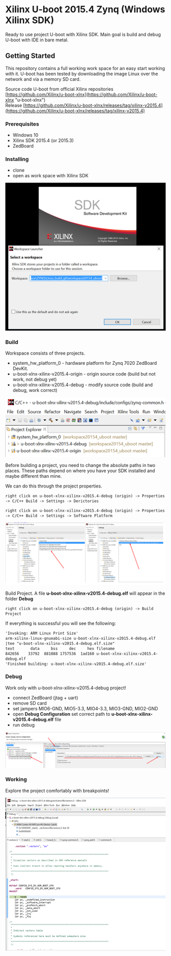 # Xilinx U-boot 2015.4 Zynq (Windows Xilinx SDK) 

Ready to use project U-boot with Xilinx SDK. Main goal is build and debug U-boot with IDE in bare metal. 

## Getting Started

This repository contains a full working work space for an easy start working with it. U-boot has been tested by downloading the image Linux  over the network and via a memory SD card. 

Source code U-boot from official Xilinx repositories [https://github.com/Xilinx/u-boot-xlnx](https://github.com/Xilinx/u-boot-xlnx "u-boot-xlnx")  
Release [https://github.com/Xilinx/u-boot-xlnx/releases/tag/xilinx-v2015.4](https://github.com/Xilinx/u-boot-xlnx/releases/tag/xilinx-v2015.4)

### Prerequisites

- Windows 10
- Xilinx SDK 2015.4 (or 2015.3)
- ZedBoard 

### Installing

- clone 
- open as work space with Xilinx SDK 

![OPEN](readme/uboot_open_workspace.png)

### Build

 Workspace consists of three projects.

- system_hw_platform_0 - hardware platform for Zynq 7020 ZedBoard DevKit.
- u-boot-xlnx-xilinx-v2015.4-origin - origin source code (build but not work, not debug yet)
- u-boot-xlnx-xilinx-v2015.4-debug - modify source code (build and debug, work correct)


![PRJ](readme/uboot_projectexplorer.png)

Before building a project, you need to change the absolute paths in two places. These paths depend on where you have your SDK installed and maybe different than mine.

We can do this through the project properties.

```
right click on u-boot-xlnx-xilinx-v2015.4-debug (origin) -> Properties -> C/C++ Build -> Settings -> Derictories
 ```

```
right click on u-boot-xlnx-xilinx-v2015.4-debug (origin) -> Properties -> C/C++ Build -> Settings -> Software Platform
```

![PRJ](readme/uboot_settings.png)


Build Project. A file  **u-boot-xlnx-xilinx-v2015.4-debug.elf** will appear in the folder **Debug**

```
right click on u-boot-xlnx-xilinx-v2015.4-debug (origin) -> Build Project
```

If everything is successful you will see the following:

    'Invoking: ARM Linux Print Size'
    arm-xilinx-linux-gnueabi-size u-boot-xlnx-xilinx-v2015.4-debug.elf  |tee "u-boot-xlnx-xilinx-v2015.4-debug.elf.size"
    text	   data	    bss	    dec	    hex	filename
    842656	  33792	 881088	1757536	 1ad160	u-boot-xlnx-xilinx-v2015.4-debug.elf
    'Finished building: u-boot-xlnx-xilinx-v2015.4-debug.elf.size'

### Debug

Work only with u-boot-xlnx-xilinx-v2015.4-debug project!

- connect ZedBoard (jtag + uart)
- remove SD card
- set jampers  MIO6-GND, MIO5-3.3, MIO4-3.3, MIO3-GND, MIO2-GND    
- open **Debug Configuration** set correct path to **u-boot-xlnx-xilinx-v2015.4-debug.elf** file
- run debug

![PRJ](readme/uboot_debug.png)

### Working 

Explore the project comfortably with breakpoints!

![PRJ](readme/uboot_debug2.png)
